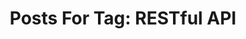 ---
layout: tag
title: "Posts For Tag: RESTful API"
tag: RESTful API
robots: noindex
sitemap: false
---
